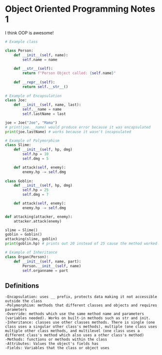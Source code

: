 # Object Oriented Programming Notes 1

I think OOP is awesome!

```python
# Example class

class Person:
    def __init__(self, name):
        self.name = name
    
    def __str__(self):
        return f"Person Object called: {self.name}"
        
    def __repr__(self):
        return self.__str__()
 
# Example of Encapsulation
class Joe:
    def __init__(self, name, last):
        self.__name = name
        self.lastName = last

joe = Joe("Joe", "Mama")
# print(joe.__name) would produce error because it was encapsulated
print(joe.lastName) # works because it wasn't incapsulated

# Example of Polymorphism
class Slime:
    def __init__(self, hp, dmg)
        self.hp = 10
        self.dmg = 5

    def attack(self, enemy):
        enemy.hp -= self.dmg
        
class Goblin:
    def __init__(self, hp, dmg)
        self.hp = 25
        self.dmg = 7

    def attack(self, enemy):
        enemy.hp -= self.dmg

def attacking(attacker, enemy):
    attacker.attack(enemy)

slime = Slime()
goblin = Goblin()
attacking(slime, goblin)
print(goblin.hp) # prints out 20 instead of 25 cause the method worked

# Example of Inheritance
class Organ(Person):
    def __init__(self, name, part):
        Person.__init__(self, name)
        self.organname = part
```

## Definitions
    -Encapsulation: uses __ prefix, protects data making it not accessible outside the class
    -Polymorphism: methods that different classes and objects and requires parameters
    -Override: methods which use the same method name and parameters (variables needed). Works on built-in methods such as str and init.
    -Inheritance: classes use other classes methods. There is single (one class uses a singular other class's methods), multiple (one class uses multiple other class methods, and multilevel (one class uses a different class's method which also uses a other class's method)
    -Methods: functions or methods within the class
    -Attributes: Values the object's fields has
    -Fields: Variables that the class or object uses
